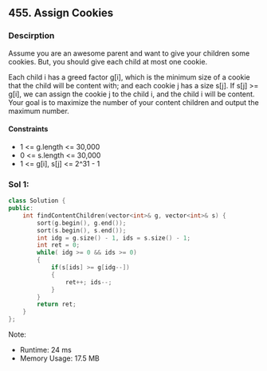## 455. Assign Cookies

### Descirption 
Assume you are an awesome parent and want to give your children some cookies. But, you should give each child at most one cookie.

Each child i has a greed factor g[i], which is the minimum size of a cookie that the child will be content with; and each cookie j has a size s[j]. If s[j] >= g[i], we can assign the cookie j to the child i, and the child i will be content. Your goal is to maximize the number of your content children and output the maximum number.

#### Constraints
- 1 <= g.length <= 30,000
- 0 <= s.length <= 30,000
- 1 <= g[i], s[j] <= 2^31 - 1

### Sol 1: 

```C++
class Solution {
public:
    int findContentChildren(vector<int>& g, vector<int>& s) {
        sort(g.begin(), g.end());
        sort(s.begin(), s.end());
        int idg = g.size() - 1, ids = s.size() - 1;
        int ret = 0;
        while( idg >= 0 && ids >= 0)
        {
            if(s[ids] >= g[idg--])
            {
                ret++; ids--;
            }
        }
        return ret;
    }
};
```
Note:
- Runtime: 24 ms
- Memory Usage: 17.5 MB
